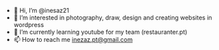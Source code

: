 - 👋 Hi, I’m @inesaz21
- 👀 I’m interested in photography, draw, design and creating websites in wordpress
- 🌱 I’m currently learning youtube for my team (restauranter.pt)
- 📫 How to reach me inezaz.pt@gmail.com

<!---
inesaz21/inesaz21 is a ✨ special ✨ repository because its `README.md` (this file) appears on your GitHub profile.
You can click the Preview link to take a look at your changes.
--->
